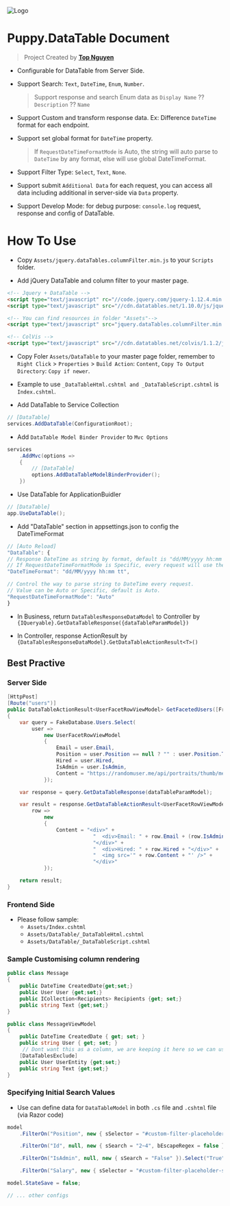 ﻿![Logo](favicon.ico)
# Puppy.DataTable Document
> Project Created by [**Top Nguyen**](http://topnguyen.net)

- Configurable for DataTable from Server Side.

- Support Search: `Text`, `DateTime`, `Enum`, `Number`.
  > Support response and search Enum data as `Display Name` ?? `Description` ?? `Name`

- Support Custom and transform response data. Ex: Difference `DateTime` format for each endpoint.

- Support set global format for `DateTime` property.
  > If `RequestDateTimeFormatMode` is Auto, the string will auto parse to `DateTime` by any format, else will use global DateTimeFormat.

- Support Filter Type: `Select`, `Text`, `None`.

- Support submit `Additional Data` for each request, you can access all data including additional in server-side via `Data` property.

- Support Develop Mode: for debug purpose: `console.log` request, response and config of DataTable.

# How To Use
- Copy `Assets/jquery.dataTables.columnFilter.min.js` to your `Scripts` folder.

- Add jQuery DataTable and column filter to your master page.
```html
<!-- Jquery + DataTable -->
<script type="text/javascript" rc="//code.jquery.com/jquery-1.12.4.min.js"></script>
<script type="text/javascript" src="//cdn.datatables.net/1.10.0/js/jquery.dataTables.min.js"></script>

<!-- You can find resources in folder "Assets"-->
<script type="text/javascript" src="jquery.dataTables.columnFilter.min.js"></script>

<!-- ColVis -->
<script type="text/javascript" src="//cdn.datatables.net/colvis/1.1.2/js/dataTables.colVis.min.js"></script>
```

- Copy Foler `Assets/DataTable` to your master page folder, remember to `Right Click` > `Properties` > `Build Action`: `Content`, `Copy To Output Directory`: `Copy if newer`.

- Example to use `_DataTableHtml.cshtml and _DataTableScript.cshtml` is `Index.cshtml`.

- Add DataTable to Service Collection
```csharp
// [DataTable]
services.AddDataTable(ConfigurationRoot);
```

- Add `DataTable Model Binder Provider` to `Mvc Options`
```csharp
services
	.AddMvc(options =>
	{
		// [DataTable]
		options.AddDataTableModelBinderProvider();
	})
```

- Use DataTable for ApplicationBuidler
```csharp
// [DataTable]
app.UseDataTable();
```

- Add "DataTable" section in appsettings.json to config the DateTimeFormat
```javascript
// [Auto Reload]
"DataTable": {
// Response DateTime as string by format, default is "dd/MM/yyyy hh:mm tt".
// If RequestDateTimeFormatMode is Specific, every request will use the format to parse to DateTime.
"DateTimeFormat": "dd/MM/yyyy hh:mm tt",

// Control the way to parse string to DateTime every request.
// Value can be Auto or Specific, default is Auto.
"RequestDateTimeFormatMode": "Auto"
}
```

- In Business, return `DataTablesResponseDataModel` to Controller by `{IQueryable}.GetDataTableResponse({dataTableParamModel})`

- In Controller, response ActionResult by `{DataTablesResponseDataModel}.GetDataTableActionResult<T>()`

## Best Practive

### Server Side
```csharp
[HttpPost]
[Route("users")]
public DataTableActionResult<UserFacetRowViewModel> GetFacetedUsers([FromBody]DataTableParamModel dataTableParamModel)
{
    var query = FakeDatabase.Users.Select(
        user =>
            new UserFacetRowViewModel
            {
                Email = user.Email,
                Position = user.Position == null ? "" : user.Position.ToString(),
                Hired = user.Hired,
                IsAdmin = user.IsAdmin,
                Content = "https://randomuser.me/api/portraits/thumb/men/" + user.Id + ".jpg"
            });

    var response = query.GetDataTableResponse(dataTableParamModel);

    var result = response.GetDataTableActionResult<UserFacetRowViewModel>(
        row =>
            new
            {
                Content = "<div>" +
                            "  <div>Email: " + row.Email + (row.IsAdmin ? " (admin)" : "") +
                            "</div>" +
                            "  <div>Hired: " + row.Hired + "</div>" +
                            "  <img src='" + row.Content + "' />" +
                            "</div>"
            });

    return result;
}
```

### Frontend Side
- Please follow sample: 
	+ `Assets/Index.cshtml`
	+ `Assets/DataTable/_DataTableHtml.cshtml`
	+ `Assets/DataTable/_DataTableScript.cshtml`

### Sample Customising column rendering
```csharp
public class Message
{
    public DateTime CreatedDate{get;set;}
    public User User {get;set;} 
    public ICollection<Recipients> Recipients {get; set;}
    public string Text {get;set;}
}

public class MessageViewModel
{
    public DateTime CreatedDate { get; set; }
    public string User { get; set; } 
     // Dont want this as a column, we are keeping it here so we can use it in the transform 
    [DataTablesExclude]
    public User UserEntity {get;set;} 
    public string Text {get;set;}
}
```

### Specifying Initial Search Values
- Use can define data for `DataTableModel` in both `.cs` file and `.cshtml` file (via Razor code)
```csharp
model
    .FilterOn("Position", new { sSelector = "#custom-filter-placeholder-position" }, new { sSearch = "Tester" }).Select("Engineer", "Tester", "Manager")

    .FilterOn("Id", null, new { sSearch = "2~4", bEscapeRegex = false }).NumberRange()

    .FilterOn("IsAdmin", null, new { sSearch = "False" }).Select("True","False")

    .FilterOn("Salary", new { sSelector = "#custom-filter-placeholder-salary" }, new { sSearch = "1000~100000" }).NumberRange();

model.StateSave = false;

// ... other configs
```